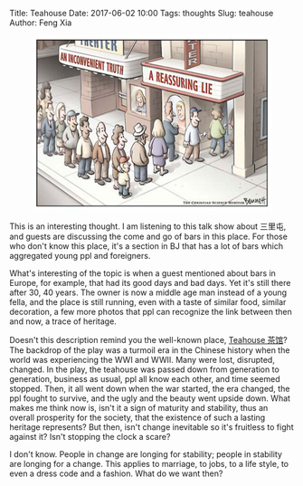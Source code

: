 Title: Teahouse
Date: 2017-06-02 10:00
Tags: thoughts
Slug: teahouse
Author: Feng Xia

<figure class="col l6 m6 s12">
  <img src="/images/funny/an-inconvenient-truth.jpg"/>
</figure>

This is an interesting thought. I am listening to this talk show about
三里屯, and guests are discussing the come and go of bars in this
place. For those who don't know this place, it's a section in BJ that
has a lot of bars which aggregated young ppl and foreigners.

What's interesting of the topic is when a guest mentioned about bars
in Europe, for example, that had its good days and bad days. Yet it's
still there after 30, 40 years. The owner is now a middle age man
instead of a young fella, and the place is still running, even with a
taste of similar food, similar decoration, a few more photos that ppl
can recognize the link between then and now, a trace of heritage.

Doesn't this description remind you the well-known
place, [Teahouse 茶馆][1]? The backdrop of the play was a turmoil era
in the Chinese history when the world was experiencing the WWI and
WWII. Many were lost, disrupted, changed. In the play, the teahouse
was passed down from generation to generation, business as usual, ppl
all know each other, and time seemed stopped. Then, it all went down
when the war started, the era changed, the ppl fought to survive, and
the ugly and the beauty went upside down. What makes me think now is,
isn't it a sign of maturity and stability, thus an overall prosperity
for the society, that the existence of such a lasting heritage
represents? But then, isn't change inevitable so it's fruitless to
fight against it? Isn't stopping the clock a scare?

[1]: https://zh.wikipedia.org/wiki/茶馆_(话剧)

I don't know. People in change are longing for stability; people in
stability are longing for a change. This applies to marriage, to jobs,
to a life style, to even a dress code and a fashion. What do we want then?
